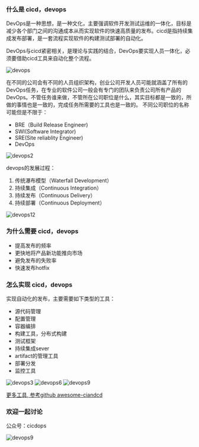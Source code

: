 

### 什么是 cicd，devops
DevOps是一种思想，是一种文化，主要强调软件开发测试运维的一体化，目标是减少各个部门之间的沟通成本从而实现软件的快速高质量的发布。cicd是指持续集成发布部署，是一套流程实现软件的构建测试部署的自动化。

DevOps与cicd紧密相关，是理论与实践的结合，DevOps要实现人员一体化，必须要借助cicd工具来自动化整个流程。

![devops](http://aishizhe.cn/cicdops/Devops.png)

在不同的公司会有不同的人员组织架构，创业公司开发人员可能就涵盖了所有的DevOps任务，在专业的软件公司一般会有专门的团队来负责公司所有产品的DevOps。不管任务谁来做，不管所在公司职位是什么，其实目标都是一致的，所做的事情也是一致的，完成任务所需要的工具也是一致的。
不同公司职位的名称可能但是不限于：
- BRE（Build Release Engineer)
- SWI(Software Integrator)
- SRE(Site reliablity Engineer)
- DevOps

![devops2](http://aishizhe.cn/cicdops/devops2.jpg)

devops的发展过程：
1. 传统瀑布模型（Waterfall Development）
2. 持续集成（Continuous Integration）
3. 持续发布（Continuous Delivery）
4. 持续部署（Continuous Deployment）

![devops12](http://aishizhe.cn/cicdops/devops12.PNG)

### 为什么需要 cicd，devops
- 提高发布的频率
- 更快地将产品新功能推向市场
- 避免发布的失败率
- 快速发布hotfix

### 怎么实现 cicd，devops
实现自动化的发布，主要需要如下类型的工具：
- 源代码管理
- 配置管理
- 容器编排
- 构建工具，分布式构建
- 测试框架
- 持续集成sever
- artifact的管理工具
- 部署分发
- 监控工具

![devops3](http://aishizhe.cn/cicdops/devops3.png)
![devops6](http://aishizhe.cn/cicdops/devops6.png)
![devops9](http://aishizhe.cn/cicdops/devops9.jpeg)

[更多工具, 参考github awesome-ciandcd](https://github.com/cicdops/awesome-ciandcd/blob/master/README.md)

### 欢迎一起讨论
公众号：cicdops

![devops9](http://aishizhe.cn/cicdops//gzh12.jpg)
